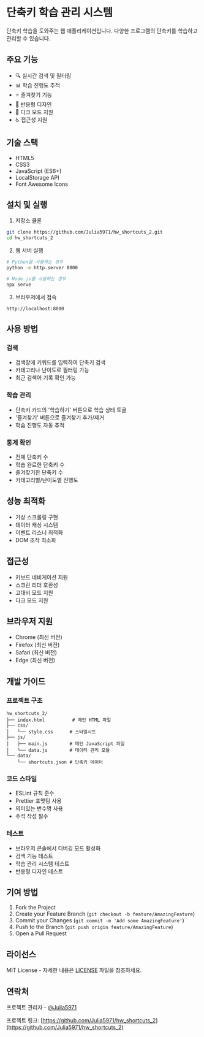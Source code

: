 # 단축키 학습 관리 시스템

단축키 학습을 도와주는 웹 애플리케이션입니다. 다양한 프로그램의 단축키를 학습하고 관리할 수 있습니다.

## 주요 기능

- 🔍 실시간 검색 및 필터링
- 📊 학습 진행도 추적
- ⭐ 즐겨찾기 기능
- 📱 반응형 디자인
- 🌙 다크 모드 지원
- ♿ 접근성 지원

## 기술 스택

- HTML5
- CSS3
- JavaScript (ES6+)
- LocalStorage API
- Font Awesome Icons

## 설치 및 실행

1. 저장소 클론
```bash
git clone https://github.com/Julia5971/hw_shortcuts_2.git
cd hw_shortcuts_2
```

2. 웹 서버 실행
```bash
# Python을 사용하는 경우
python -m http.server 8000

# Node.js를 사용하는 경우
npx serve
```

3. 브라우저에서 접속
```
http://localhost:8000
```

## 사용 방법

### 검색
- 검색창에 키워드를 입력하여 단축키 검색
- 카테고리나 난이도로 필터링 가능
- 최근 검색어 기록 확인 가능

### 학습 관리
- 단축키 카드의 '학습하기' 버튼으로 학습 상태 토글
- '즐겨찾기' 버튼으로 즐겨찾기 추가/제거
- 학습 진행도 자동 추적

### 통계 확인
- 전체 단축키 수
- 학습 완료한 단축키 수
- 즐겨찾기한 단축키 수
- 카테고리별/난이도별 진행도

## 성능 최적화

- 가상 스크롤링 구현
- 데이터 캐싱 시스템
- 이벤트 리스너 최적화
- DOM 조작 최소화

## 접근성

- 키보드 네비게이션 지원
- 스크린 리더 호환성
- 고대비 모드 지원
- 다크 모드 지원

## 브라우저 지원

- Chrome (최신 버전)
- Firefox (최신 버전)
- Safari (최신 버전)
- Edge (최신 버전)

## 개발 가이드

### 프로젝트 구조
```
hw_shortcuts_2/
├── index.html          # 메인 HTML 파일
├── css/
│   └── style.css      # 스타일시트
├── js/
│   ├── main.js        # 메인 JavaScript 파일
│   └── data.js        # 데이터 관리 모듈
└── data/
    └── shortcuts.json # 단축키 데이터
```

### 코드 스타일
- ESLint 규칙 준수
- Prettier 포맷팅 사용
- 의미있는 변수명 사용
- 주석 작성 필수

### 테스트
- 브라우저 콘솔에서 디버깅 모드 활성화
- 검색 기능 테스트
- 학습 관리 시스템 테스트
- 반응형 디자인 테스트

## 기여 방법

1. Fork the Project
2. Create your Feature Branch (`git checkout -b feature/AmazingFeature`)
3. Commit your Changes (`git commit -m 'Add some AmazingFeature'`)
4. Push to the Branch (`git push origin feature/AmazingFeature`)
5. Open a Pull Request

## 라이선스

MIT License - 자세한 내용은 [LICENSE](LICENSE) 파일을 참조하세요.

## 연락처

프로젝트 관리자 - [@Julia5971](https://github.com/Julia5971)

프로젝트 링크: [https://github.com/Julia5971/hw_shortcuts_2](https://github.com/Julia5971/hw_shortcuts_2) 